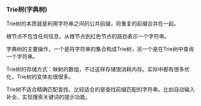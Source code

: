 ### Trie树(字典树)

Trie树的本质就是利用字符串之间的公共前缀，将重复的前缀合并在一起。

根节点不包含任何信息，从根节点到红色节点的路劲表示一个字符串。

字典树的主要操作，一个是将字符串的集合构成Trie树，另一个是在Trie树中查询一个字符串。

Trie树的存储方式：映射的数组，不过这样存储很消耗内存。实际中都有很多优化，Trie树的变体右很很多。

Trie树不适合精确匹配查找，比较适合的是查找前缀匹配的字符串。比如自动输入补全、实现搜索关键词的提示功能。